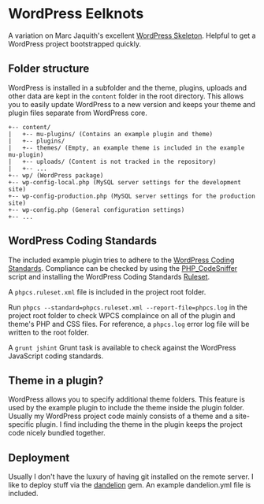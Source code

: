 # WordPress Eelknots

A variation on Marc Jaquith's excellent [WordPress Skeleton](https://github.com/markjaquith/WordPress-Skeleton).
Helpful to get a WordPress project bootstrapped quickly.

## Folder structure

WordPress is installed in a subfolder and the theme, plugins, uploads and other data are kept in the `content` folder in the root directory. This allows you to easily update WordPress to a new version and keeps your theme and plugin files separate from WordPress core.


```
+-- content/
|   +-- mu-plugins/ (Contains an example plugin and theme)
|   +-- plugins/
|   +-- themes/ (Empty, an example theme is included in the example mu-plugin)
|   +-- uploads/ (Content is not tracked in the repository)
|   +-- ...
+-- wp/ (WordPress package)
+-- wp-config-local.php (MySQL server settings for the development site)
+-- wp-config-production.php (MySQL server settings for the production site)
+-- wp-config.php (General configuration settings)
+-- ...
```

## WordPress Coding Standards

The included example plugin tries to adhere to the [WordPress Coding Standards](https://codex.wordpress.org/WordPress_Coding_Standards). Compliance can be checked by using the [PHP_CodeSniffer](https://github.com/squizlabs/PHP_CodeSniffer) script and installing the WordPress Coding Standards [Ruleset](https://codex.wordpress.org/WordPress_Coding_Standards).

A `phpcs.ruleset.xml` file is included in the project root folder.

Run `phpcs --standard=phpcs.ruleset.xml --report-file=phpcs.log` in the project root folder to check WPCS complaince on all of the plugin and theme's PHP and CSS files. For reference, a `phpcs.log` error log file will be written to the root folder.

A `grunt jshint` Grunt task is available to check against the WordPress JavaScript coding standards.

## Theme in a plugin?

WordPress allows you to specify additional theme folders. This feature is used by the example plugin to include the theme inside the plugin folder. Usually my WordPress project code mainly consists of a theme and a site-specific plugin. I find including the theme in the plugin keeps the project code nicely bundled together.

## Deployment

Usually I don't have the luxury of having git installed on the remote server.
I like to deploy stuff via the [dandelion](https://github.com/scttnlsn/dandelion) gem. An example dandelion.yml file is included.

